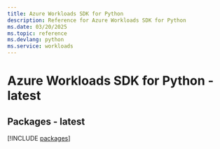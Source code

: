 ```yaml
---
title: Azure Workloads SDK for Python
description: Reference for Azure Workloads SDK for Python
ms.date: 03/20/2025
ms.topic: reference
ms.devlang: python
ms.service: workloads
---
```

# Azure Workloads SDK for Python - latest
## Packages - latest
[!INCLUDE [packages](workloads-index.md)]